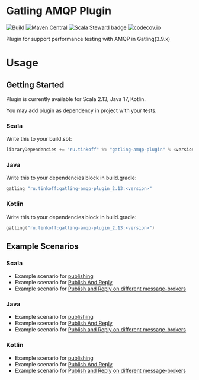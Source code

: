 # Gatling AMQP Plugin 

![Build](https://github.com/TinkoffCreditSystems/gatling-amqp-plugin/workflows/Build/badge.svg) 
[![Maven Central](https://img.shields.io/maven-central/v/ru.tinkoff/gatling-amqp-plugin_2.13.svg?color=success)](https://search.maven.org/search?q=ru.tinkoff.gatling-amqp-plugin) 
[![Scala Steward badge](https://img.shields.io/badge/Scala_Steward-helping-blue.svg?style=flat&logo=data:image/png;base64,iVBORw0KGgoAAAANSUhEUgAAAA4AAAAQCAMAAAARSr4IAAAAVFBMVEUAAACHjojlOy5NWlrKzcYRKjGFjIbp293YycuLa3pYY2LSqql4f3pCUFTgSjNodYRmcXUsPD/NTTbjRS+2jomhgnzNc223cGvZS0HaSD0XLjbaSjElhIr+AAAAAXRSTlMAQObYZgAAAHlJREFUCNdNyosOwyAIhWHAQS1Vt7a77/3fcxxdmv0xwmckutAR1nkm4ggbyEcg/wWmlGLDAA3oL50xi6fk5ffZ3E2E3QfZDCcCN2YtbEWZt+Drc6u6rlqv7Uk0LdKqqr5rk2UCRXOk0vmQKGfc94nOJyQjouF9H/wCc9gECEYfONoAAAAASUVORK5CYII=)](https://scala-steward.org)
[![codecov.io](https://codecov.io/github/Tinkoff/gatling-amqp-plugin/coverage.svg?branch=master)](https://codecov.io/github/Tinkoff/gatling-amqp-plugin?branch=master)

Plugin for support performance testing with AMQP in Gatling(3.9.x)

# Usage

## Getting Started
Plugin is currently available for Scala 2.13, Java 17, Kotlin.

You may add plugin as dependency in project with your tests. 

### Scala

Write this to your build.sbt: 

``` scala
libraryDependencies += "ru.tinkoff" %% "gatling-amqp-plugin" % <version> % Test
``` 

### Java

Write this to your dependencies block in build.gradle:

```java
gatling "ru.tinkoff:gatling-amqp-plugin_2.13:<version>"
```

### Kotlin

Write this to your dependencies block in build.gradle:

```kotlin
gatling("ru.tinkoff:gatling-amqp-plugin_2.13:<version>")
```

## Example Scenarios

### Scala 

* Example scenario for [publishing](src/test/scala/ru/tinkoff/gatling/amqp/examples/PublishExample.scala)
* Example scenario for [Publish And Reply](src/test/scala/ru/tinkoff/gatling/amqp/examples/RequestReplyExample.scala)
* Example scenario for [Publish and Reply on different message-brokers](src/test/scala/ru/tinkoff/gatling/amqp/examples/RequestReplyTwoBrokerExample.scala)

### Java

* Example scenario for [publishing](src/test/java/ru/tinkoff/gatling/amqp/javaapi/examples/PublishExample.java)
* Example scenario for [Publish And Reply](src/test/java/ru/tinkoff/gatling/amqp/javaapi/examples/RequestReplyExample.java)
* Example scenario for [Publish and Reply on different message-brokers](src/test/java/ru/tinkoff/gatling/amqp/javaapi/examples/RequestReplyTwoBrokerExample.java)

### Kotlin

* Example scenario for [publishing](src/test/kotlin/ru/tinkoff/gatling/amqp/javaapi/examples/PublishExample.kt)
* Example scenario for [Publish And Reply](src/test/kotlin/ru/tinkoff/gatling/amqp/javaapi/examples/RequestReplyExample.kt)
* Example scenario for [Publish and Reply on different message-brokers](src/test/kotlin/ru/tinkoff/gatling/amqp/javaapi/examples/RequestReplyTwoBrokerExample.kt)
